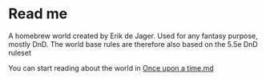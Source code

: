 # Read me

A homebrew world created by Erik de Jager.
Used for any fantasy purpose, mostly DnD.
The world base rules are therefore also based on the 5.5e DnD ruleset

You can start reading about the world in [Once upon a time.md](Once%20upon%20a%20time.md)